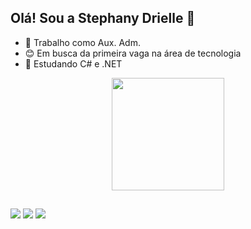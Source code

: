 ## Olá! Sou a Stephany Drielle 🙂

- 🔭 Trabalho como Aux. Adm.
- 😊 Em busca da primeira vaga na área de tecnologia 
- 🌱 Estudando C# e .NET

<div align="center">
  <a href="https://github.com/Ste2583">
  <img height="180em" src="https://github-readme-stats.vercel.app/api?username=Ste2583&show_icons=true&theme=dracula&include_all_commits=true&count_private=true"/>
</div>
  
  ##
  
  <div>
  <a href="https://www.instagram.com/stephanydrielle/" target="_blank"><img src="https://img.shields.io/badge/-Instagram-%23E4405F?style=for-the-badge&logo=instagram&logoColor=white" target="_blank"></a>
      <a href = "mailto:sd.ferreir@gmail.com"><img src="https://img.shields.io/badge/-Gmail-%23333?style=for-the-badge&logo=gmail&logoColor=white" target="_blank"></a>
  <a href="https://www.linkedin.com/in/stephany-drielle-2b53ab126/" target="_blank"><img src="https://img.shields.io/badge/-LinkedIn-%230077B5?style=for-the-badge&logo=linkedin&logoColor=white" target="_blank"></a> 
    </div>
